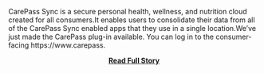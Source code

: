 <p>CarePass Sync is a secure personal health, wellness, and nutrition cloud created for all consumers.It enables users to consolidate their data from all of the CarePass Sync enabled apps that they use in a single location.We’ve just made the CarePass plug-in available. You can log in to the consumer-facing https://www.carepass.</p>
<center><p><a href="http://blog.appery.io/2013/04/manage-your-health-and-share-information-with-the-carepass-plug-in/" style='padding:25px; font-sze:18px; font-weight: bold;'>Read Full Story</a></p></center>
